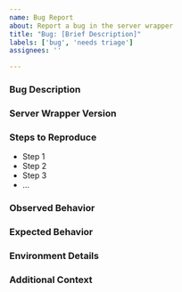 ```yaml
---
name: Bug Report
about: Report a bug in the server wrapper
title: "Bug: [Brief Description]"
labels: ['bug', 'needs triage']
assignees: ''

---
```


<!-- Before submitting, please check if an existing open or closed issue already reports this bug. -->


### Bug Description
<!-- Briefly describe the bug you encountered, including any relevant error messages. -->


### Server Wrapper Version
<!-- Specify the version of the server wrapper you are using. -->


### Steps to Reproduce
<!-- Provide detailed steps to reproduce the issue, including any configuration settings. -->
- Step 1
- Step 2
- Step 3
- ...


### Observed Behavior
<!-- Describe the actual behavior, including logs, errors, or unexpected results. -->


### Expected Behavior
<!-- Describe what you expected to happen. -->


### Environment Details
<!-- Provide relevant details such as OS (Windows, Mac, Amazon Linux, etc.), SDK configuration, and any other relevant environment details. -->


### Additional Context
<!-- Include any other information that may help diagnose the issue. -->